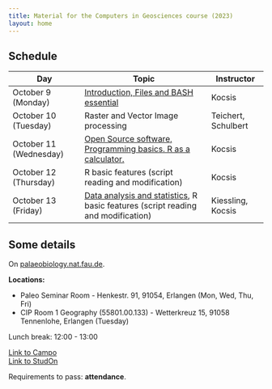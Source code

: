 ```yaml
---
title: Material for the Computers in Geosciences course (2023)
layout: home
---
```


## Schedule

| Day                    | Topic                                                                                                   | Instructor          |
|------------------------|---------------------------------------------------------------------------------------------------------|---------------------|
| October 9 (Monday)     | [Introduction, Files and BASH essential]({{site.url}}{{site.baseurl}}/monday/)                          | Kocsis              |
| October 10 (Tuesday)   | Raster and Vector Image processing                                                                      | Teichert, Schulbert |
| October 11 (Wednesday) | [Open Source software, Programming basics. R as a calculator.]({{site.url}}{{site.baseurl}}/wednesday/) | Kocsis              |
| October 12 (Thursday)  | R basic features (script reading and modification)                                                      | Kocsis              |
| October 13 (Friday)    | [Data analysis and statistics]({{site.url}}{{site.baseurl}}/friday/), R basic features (script reading and modification)                                                      | Kiessling, Kocsis   |

## Some details 


On [palaeobiology.nat.fau.de](https://palaeobiology.nat.fau.de/program/courses/computers/).

**Locations:**   
- Paleo Seminar Room - Henkestr. 91, 91054, Erlangen (Mon, Wed, Thu, Fri)
- CIP Room 1 Geography (55801.00.133) - Wetterkreuz 15, 91058 Tennenlohe, Erlangen (Tuesday)

Lunch break: 12:00 - 13:00  

[Link to Campo](https://www.campo.fau.de/qisserver/pages/startFlow.xhtml?_flowId=detailView-flow&unitId=91654&periodId=396&navigationPosition=studiesOffered,searchCourses)  
[Link to StudOn](https://www.studon.fau.de/crs5362352.html)  

Requirements to pass: **attendance**. 


